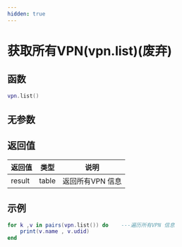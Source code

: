 ```yaml
---
hidden: true
---
```


# 获取所有VPN(vpn.list)(废弃)

## 函数

```lua
vpn.list()
```

## 无参数

## 返回值

| 返回值    | 类型    | 说明         |
| ------ | ----- | ---------- |
| result | table | 返回所有VPN 信息 |

## 示例

```lua
for k ,v in pairs(vpn.list()) do    ---遍历所有VPN 信息
    print(v.name , v.udid) 
end
```
